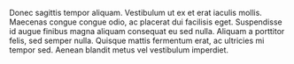 Donec sagittis tempor aliquam. Vestibulum ut ex et erat iaculis mollis. Maecenas congue congue odio, ac placerat dui facilisis eget. Suspendisse id augue finibus magna aliquam consequat eu sed nulla. Aliquam a porttitor felis, sed semper nulla. Quisque mattis fermentum erat, ac ultricies mi tempor sed. Aenean blandit metus vel vestibulum imperdiet.  
